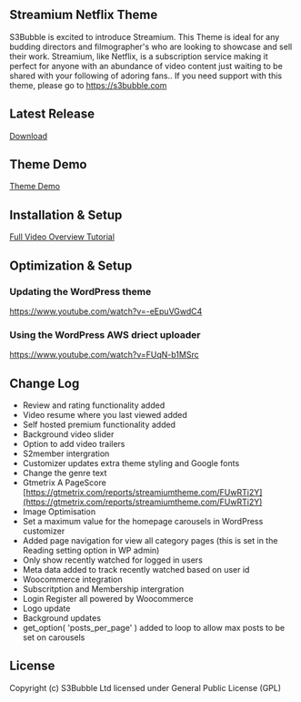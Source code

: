 ## Streamium Netflix Theme

S3Bubble is excited to introduce Streamium. This Theme is ideal for any budding directors and filmographer's who are looking to showcase and sell their work. Streamium, like Netflix, is a subscription service making it perfect for anyone with an abundance of video content just waiting to be shared with your following of adoring fans.. If you need support with this theme, please go to https://s3bubble.com

## Latest Release

[Download](https://github.com/s3bubble/Streamium-Netflix-Theme/releases)

## Theme Demo

[Theme Demo](http://streamium.s3bubble.com/)

## Installation & Setup

[Full Video Overview Tutorial](https://s3bubble.com/wp_themes/streamium-netflix-style-wordpress-theme/)

## Optimization & Setup

### Updating the WordPress theme

https://www.youtube.com/watch?v=-eEpuVGwdC4

### Using the WordPress AWS driect uploader

https://www.youtube.com/watch?v=FUqN-b1MSrc

## Change Log

* Review and rating functionality added
* Video resume where you last viewed added
* Self hosted premium functionality added
* Background video slider
* Option to add video trailers
* S2member intergration
* Customizer updates extra theme styling and Google fonts 
* Change the genre text
* Gtmetrix A PageScore [https://gtmetrix.com/reports/streamiumtheme.com/FUwRTi2Y](https://gtmetrix.com/reports/streamiumtheme.com/FUwRTi2Y)
* Image Optimisation
* Set a maximum value for the homepage carousels in WordPress customizer
* Added page navigation for view all category pages (this is set in the Reading setting option in WP admin)
* Only show recently watched for logged in users
* Meta data added to track recently watched based on user id
* Woocommerce integration 
* Subscritption and Membership intergration
* Login Register all powered by Woocommerce
* Logo update 
* Background updates
* get_option( 'posts_per_page' ) added to loop to allow max posts to be set on carousels

## License

Copyright (c) S3Bubble Ltd licensed under General Public License (GPL)